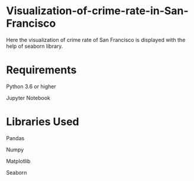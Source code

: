 # Visualization-of-crime-rate-in-San-Francisco
Here the visualization of crime rate of San Francisco is displayed with the help of seaborn library.

# Requirements
Python 3.6 or higher

Jupyter Notebook

# Libraries Used
Pandas

Numpy

Matplotlib

Seaborn
